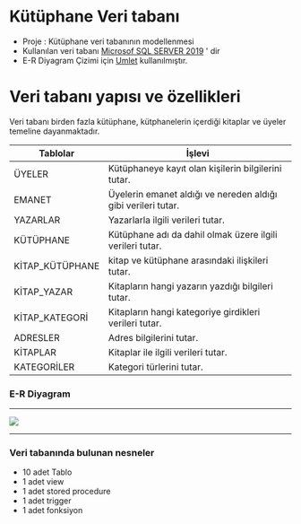 # Kütüphane Veri tabanı

* Proje : Kütüphane veri tabanının modellenmesi
* Kullanılan veri tabanı [Microsof SQL SERVER 2019](https://www.microsoft.com/tr-tr/sql-server/sql-server-downloads) ' dir
* E-R Diyagram Çizimi için [Umlet](https://www.umlet.com/) kullanılmıştır.

# Veri tabanı yapısı ve özellikleri

 Veri tabanı birden fazla kütüphane, kütphanelerin içerdiği kitaplar ve üyeler temeline dayanmaktadır.


| Tablolar     | İşlevi        |
| -------------| ------------- |
|ÜYELER	|Kütüphaneye kayıt olan kişilerin bilgilerini tutar.
|EMANET|Üyelerin emanet aldığı ve nereden aldığı gibi verileri tutar.
|YAZARLAR	|Yazarlarla ilgili verileri tutar.
|KÜTÜPHANE|Kütüphane adı da dahil olmak üzere ilgili verileri tutar.
|KİTAP_KÜTÜPHANE	|kitap ve kütüphane arasındaki ilişkileri tutar.
|KİTAP_YAZAR	|Kitapların hangi yazarın yazdığı bilgileri tutar.
|KİTAP_KATEGORİ	|Kitapların hangi kategoriye girdikleri verileri tutar.
|ADRESLER	|Adres bilgilerini tutar.
|KİTAPLAR|Kitaplar ile ilgili verileri tutar.
|KATEGORİLER	|Kategori türlerini tutar.


### E-R Diyagram

---

![](https://github.com/cgesgin/SQL-Kutuphane_Veritabani_projesi/blob/main/E-R%20Diyagram/K%C3%BCt%C3%BCphane_veritaban%C4%B1_E_R_Diyagram.png)

---
### Veri tabanında bulunan nesneler

*	10 adet Tablo
*	1 adet view
*	1 adet stored procedure
*	1 adet trigger
*	1 adet fonksiyon
